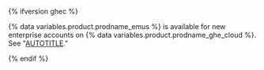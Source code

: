 {% ifversion ghec %}

{% data variables.product.prodname_emus %} is available for new enterprise accounts on {% data variables.product.prodname_ghe_cloud %}. See "[AUTOTITLE](/enterprise-cloud@latest/admin/identity-and-access-management/using-enterprise-managed-users-for-iam/about-enterprise-managed-users)."

{% endif %}
